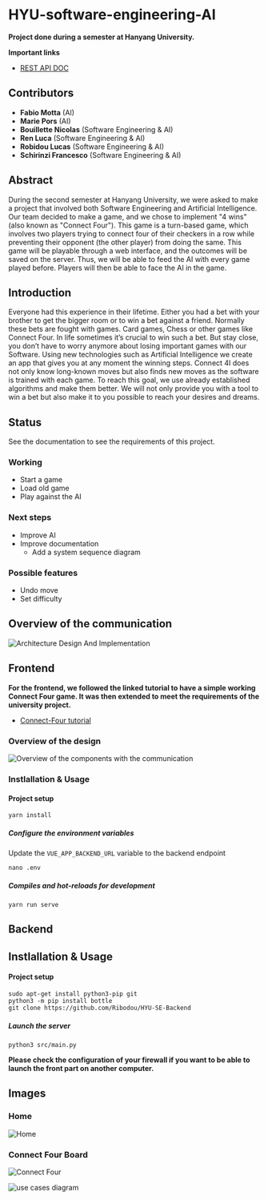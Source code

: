 # HYU-software-engineering-AI
**Project done during a semester at Hanyang University.**

**Important links**
- [REST API DOC](./REST-API.md)

## Contributors
- **Fabio Motta** (AI)
- **Marie Pors** (AI)
- **Bouillette Nicolas** (Software Engineering & AI)
- **Ren Luca** (Software Engineering & AI)
- **Robidou Lucas** (Software Engineering & AI)
- **Schirinzi Francesco** (Software Engineering & AI)

## Abstract
During the second semester at Hanyang
University, we were asked to make a project that involved both
Software Engineering and Artificial Intelligence. Our team
decided to make a game, and we chose to implement "4 wins"
(also known as "Connect Four"). This game is a turn-based
game, which involves two players trying to connect four of their
checkers in a row while preventing their opponent (the other
player) from doing the same. This game will be playable through
a web interface, and the outcomes will be saved on the server.
Thus, we will be able to feed the AI with every game played
before. Players will then be able to face the AI in the game.

## Introduction
Everyone had this experience in their lifetime. Either you
had a bet with your brother to get the bigger room or to win a
bet against a friend. Normally these bets are fought with
games. Card games, Chess or other games like Connect Four.
In life sometimes it’s crucial to win such a bet. But stay close,
you don’t have to worry anymore about losing important
games with our Software. Using new technologies such as
Artificial Intelligence we create an app that gives you at any
moment the winning steps. Connect 4I does not only know
long-known moves but also finds new moves as the software
is trained with each game. To reach this goal, we use already
established algorithms and make them better. We will not
only provide you with a tool to win a bet but also make it to
you possible to reach your desires and dreams.

## Status
See the documentation to see the requirements of this project.
### Working
- Start a game
- Load old game
- Play against the AI

### Next steps
- Improve AI
- Improve documentation
  - Add a system sequence diagram

### Possible features
- Undo move
- Set difficulty

## Overview of the communication
![Architecture Design And Implementation](./ressources/Architecture_Design_And_Implementation.png)

## Frontend

**For the frontend, we followed the linked tutorial to have a simple working Connect Four game. It was then extended to meet the requirements of the university project.**

- [Connect-Four tutorial](https://rossta.net/blog/series/connect-four.html) 

###  Overview of the design
![Overview of the components with the communication](./ressources/frontend-design_overview.png)

### Instlallation & Usage
#### Project setup
```
yarn install
```

##### Configure the environment variables
Update the `VUE_APP_BACKEND_URL` variable to the backend endpoint
```
nano .env
```

##### Compiles and hot-reloads for development
```
yarn run serve
```
  
## Backend
## Instlallation & Usage
#### Project setup
```
sudo apt-get install python3-pip git
python3 -m pip install bottle
git clone https://github.com/Ribodou/HYU-SE-Backend
```

##### Launch the server
```
python3 src/main.py
```

**Please check the configuration of your firewall if you want to be able to launch the front part on another computer.**
  

## Images
### Home
![Home](./ressources/Home.PNG)

### Connect Four Board
![Connect Four](./ressources/Game.PNG)

![use cases diagram](https://images-ext-1.discordapp.net/external/-7LoFVS_XQcxImPFEpvS-3NeVETXpSjv7Nz7lYZwizM/https/images-ext-1.discordapp.net/external/npnGDaUW1C9bG_jRyaSsKK1YvET4saRP8hdreKOc1LA/https/media.discordapp.net/attachments/628936206079623190/647078489211666473/Use_Case_Diagram_2.jpg)


